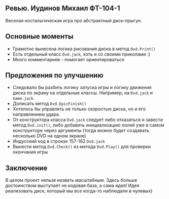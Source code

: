## Ревью. Иудинов Михаил ФТ-104-1

Веселая ностальгическая игра про абстрактный диск-прыгун.

## Основные моменты

* Грамотно вынесена логика рисования диска в метод ```Dvd.Print()```
* Есть отдельный класс ```Dvd.jack```, хоть и со своими приколами :)
* Много комментариев - помогает ориентироваться

## Предложения по улучшению

* Следовало бы разбить логику запуска игры и логику движения диска по экрану на отдельные классы. Например, на ```Dvd.jack``` и ```Game.jack```.
* Дописать метод ```Dvd.EpicFinish()```
* Хотелось бы управлять не только скоростью диска, но и его направлением удара.
* От конструктора класса ```Dvd.jack``` следует либо отказаться и завести метод ```Dvd.init()```, либо добавить инициализацию полей уже в самом конструкторе через аргументы (тогда можно будет создавать несколько DVD на одном экране)
* Индусский код в строках 157-162 ```Dvd.jack```
* Вынести метод ```Dvd.Check()``` из метода ```Dvd.Play()``` для проверки окончания игры

## Заключение

В целом проект нельзя назвать масштабным. Здесь больше достоинством выступает не кодовая база, а сама идея! Идея реализовать диск, который мы все когда-то наблюдали в нулевых)
